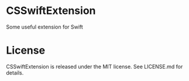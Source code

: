 # CSSwiftExtension

Some useful extension for Swift

# License

CSSwiftExtension is released under the MIT license. See LICENSE.md for details.
